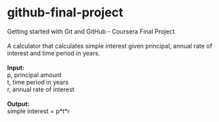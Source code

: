 # github-final-project
Getting started with Git and GitHub - Coursera Final Project
<br><br>
A calculator that calculates simple interest given principal, annual rate of interest and time period in years.
<br><br>
<b>Input:</b>
<br>
   p, principal amount
   <br>
   t, time period in years
   <br>
   r, annual rate of interest
   <br><br>
<b>Output:</b>
<br>
   simple interest = p\*t\*r
